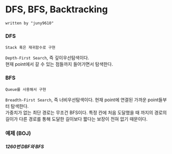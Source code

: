 # DFS, BFS, Backtracking
    written by "juny9610"


### DFS
    Stack 혹은 재귀함수로 구현
`Depth-First Search`, 즉 깊이우선탐색이다.  
현재 point에서 갈 수 있는 점들까지 들어가면서 탐색한다.

### BFS
    Queue를 사용해서 구현
`Breadth-First Search`, 즉 너비우선탐색이다.
현재 point에 연결된 가까운 point들부터 탐색한다.  
가중치가 없는 최단 경로는 무조건 BFS이다. 특정 칸에 처음 도달했을 때 까지의 경로의 길이가 다른 경로를 통해 도달한 길이보다 짧다는 보장이 전혀 없기 때문이다.


### 예제 (BOJ)
##### 1260번 DBF와 BFS

